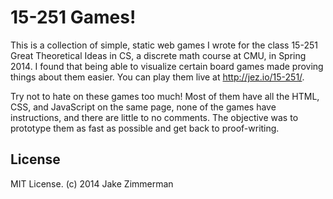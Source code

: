 # 15-251 Games!

This is a collection of simple, static web games I wrote for the class 15-251
Great Theoretical Ideas in CS, a discrete math course at CMU, in Spring 2014. I
found that being able to visualize certain board games made proving things about
them easier. You can play them live at <http://jez.io/15-251/>.

Try not to hate on these games too much! Most of them have all the HTML, CSS,
and JavaScript on the same page, none of the games have instructions, and there
are little to no comments. The objective was to prototype them as fast as
possible and get back to proof-writing.

## License

MIT License. (c) 2014 Jake Zimmerman
